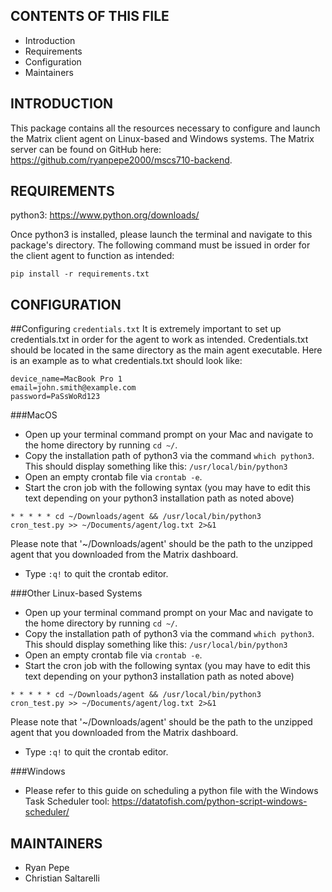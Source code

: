 CONTENTS OF THIS FILE
---------------------

 * Introduction
 * Requirements
 * Configuration
 * Maintainers


INTRODUCTION
------------

This package contains all the resources necessary to configure and launch the Matrix client agent on Linux-based and 
Windows systems. The Matrix server can be found on GitHub here: https://github.com/ryanpepe2000/mscs710-backend.



REQUIREMENTS
------------

python3: https://www.python.org/downloads/

Once python3 is installed, please launch the terminal and navigate to this package's directory. The following command 
must be issued in order for the client agent to function as intended: 

`pip install -r requirements.txt`


CONFIGURATION
-------------
##Configuring `credentials.txt`
It is extremely important to set up credentials.txt in order for the agent to work as intended. Credentials.txt should be located in the 
same directory as the main agent executable. Here is an example as to what credentials.txt should look like:
```
device_name=MacBook Pro 1
email=john.smith@example.com
password=PaSsWoRd123
```
###MacOS
* Open up your terminal command prompt on your Mac and navigate to the home directory by running `cd ~/`.
* Copy the installation path of python3 via the command `which python3`. This should display something like this: `/usr/local/bin/python3`
* Open an empty crontab file via `crontab -e`.
* Start the cron job with the following syntax (you may have to edit this text depending on your python3 installation path as noted above)
``` 
* * * * * cd ~/Downloads/agent && /usr/local/bin/python3 
cron_test.py >> ~/Documents/agent/log.txt 2>&1
```
Please note that '~/Downloads/agent' should be the path to the 
unzipped agent that you downloaded from the Matrix dashboard.
* Type `:q!` to quit the crontab editor.

###Other Linux-based Systems
* Open up your terminal command prompt on your Mac and navigate to the home directory by running `cd ~/`.
* Copy the installation path of python3 via the command `which python3`. This should display something like this: `/usr/local/bin/python3`
* Open an empty crontab file via `crontab -e`.
* Start the cron job with the following syntax (you may have to edit this text depending on your python3 installation path as noted above)
``` 
* * * * * cd ~/Downloads/agent && /usr/local/bin/python3 
cron_test.py >> ~/Documents/agent/log.txt 2>&1
```
Please note that '~/Downloads/agent' should be the path to the 
unzipped agent that you downloaded from the Matrix dashboard.
* Type `:q!` to quit the crontab editor.

###Windows
* Please refer to this guide on scheduling a python file with the Windows Task Scheduler tool: https://datatofish.com/python-script-windows-scheduler/

MAINTAINERS
-----------

 * Ryan Pepe
 * Christian Saltarelli